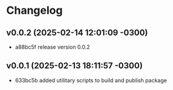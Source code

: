 # Changelog

## v0.0.2 (2025-02-14 12:01:09 -0300)

- a88bc5f release version 0.0.2

## v0.0.1 (2025-02-13 18:11:57 -0300)

- 633bc5b added utilitary scripts to build and publish package

